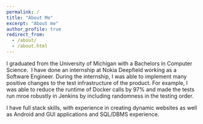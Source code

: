 ```yaml
---
permalink: /
title: "About Me"
excerpt: "About me"
author_profile: true
redirect_from: 
  - /about/
  - /about.html
---
```


I graduated from the University of Michigan with a Bachelors in Computer Science.
​
I have done an internship at Nokia Deepfield working as a Software Engineer.  During the internship, I was able to implement many positive changes to the test infrastructure of the product.  For example, I was able to reduce the runtime of Docker calls by 97% and made the tests run mroe robustly in Jenkins by including randomness in the testing order.

I have full stack skills, with experience in creating dynamic websites as well as Android and GUI applications and SQL/DBMS experience.

